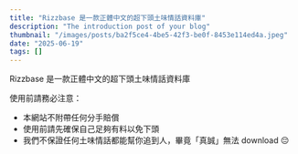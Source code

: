 ```yaml
---
title: "Rizzbase 是一款正體中文的超下頭土味情話資料庫"
description: "The introduction post of your blog"
thumbnail: "/images/posts/ba2f5ce4-4be5-42f3-be0f-8453e114ed4a.jpeg"
date: "2025-06-19"
tags: []
---
```


Rizzbase 是一款正體中文的超下頭土味情話資料庫


使用前請務必注意：

- 本網站不附帶任何分手賠償
- 使用前請先確保自己足夠有料以免下頭
- 我們不保證任何土味情話都能幫你追到人，畢竟「真誠」無法 download 😔
